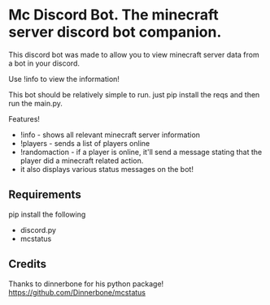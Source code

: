 # Mc Discord Bot. The minecraft server discord bot companion.
This discord bot was made to allow you to view minecraft server data from a bot in your discord.

Use !info to view the information!

This bot should be relatively simple to run. just pip install the reqs and then run the main.py.

Features!
 - !info - shows all relevant minecraft server information
 - !players - sends a list of players online
 - !randomaction - if a player is online, it'll send a message stating that the player did a minecraft related action.
 - it also displays various status messages on the bot!

## Requirements
pip install the following 
 - discord.py
 - mcstatus
 
 ## Credits
 Thanks to dinnerbone for his python package!
 https://github.com/Dinnerbone/mcstatus
